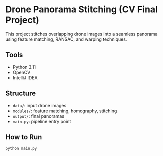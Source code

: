 # Drone Panorama Stitching (CV Final Project)

This project stitches overlapping drone images into a seamless panorama using feature matching, RANSAC, and warping techniques.

## Tools
- Python 3.11
- OpenCV
- IntelliJ IDEA

## Structure
- `data/`: input drone images
- `modules/`: feature matching, homography, stitching
- `output/`: final panoramas
- `main.py`: pipeline entry point

## How to Run
```bash
python main.py
